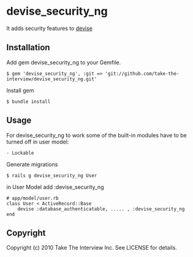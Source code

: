 # devise_security_ng

It adds security features to [devise](http://github.com/plataformatec/devise)

## Installation

Add gem devise_security_ng to your Gemfile. 

```
$ gem 'devise_security_ng', :git => 'git://github.com/take-the-interview/devise_security_ng.git'
```

Install gem

```
$ bundle install
```

## Usage

For devise_security_ng to work some of the built-in modules have to be turned off in user model:

	- Lockable

Generate migrations
```
$ rails g devise_security_ng User
```
in User Model add :devise_security_ng

```
# app/model/user.rb
class User < ActiveRecord::Base
	devise :database_authenticatable, ..... , :devise_security_ng
end
```
## Copyright

Copyright (c) 2010 Take The Interview Inc. See LICENSE for details.
